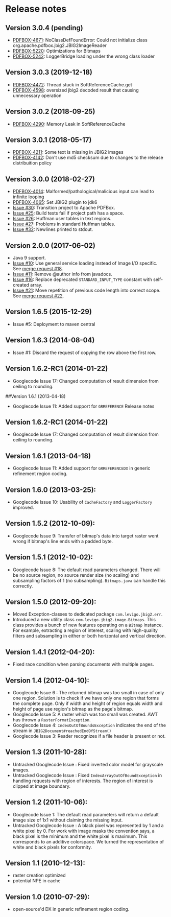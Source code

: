 <!---
  Licensed to the Apache Software Foundation (ASF) under one or more
  contributor license agreements.  See the NOTICE file distributed with
  this work for additional information regarding copyright ownership.
  The ASF licenses this file to You under the Apache License, Version 2.0
  (the "License"); you may not use this file except in compliance with
  the License.  You may obtain a copy of the License at

       http://www.apache.org/licenses/LICENSE-2.0

  Unless required by applicable law or agreed to in writing, software
  distributed under the License is distributed on an "AS IS" BASIS,
  WITHOUT WARRANTIES OR CONDITIONS OF ANY KIND, either express or implied.
  See the License for the specific language governing permissions and
  limitations under the License.
--->
# Release notes

## Version 3.0.4 (pending)
- [PDFBOX-4671](https://issues.apache.org/jira/browse/PDFBOX-4671): NoClassDefFoundError: Could not initialize class org.apache.pdfbox.jbig2.JBIG2ImageReader
- [PDFBOX-5220](https://issues.apache.org/jira/browse/PDFBOX-5220): Optimizations for Bitmaps
- [PDFBOX-5242](https://issues.apache.org/jira/browse/PDFBOX-5242): LoggerBridge loading under the wrong class loader

## Version 3.0.3 (2019-12-18)
- [PDFBOX-4472](https://issues.apache.org/jira/browse/PDFBOX-4472): Thread stuck in SoftReferenceCache.get
- [PDFBOX-4598](https://issues.apache.org/jira/browse/PDFBOX-4598): oversized jbig2 decoded result that causing unnecessary operation

## Version 3.0.2 (2018-09-25)
- [PDFBOX-4290](https://issues.apache.org/jira/browse/PDFBOX-4290): Memory Leak in SoftReferenceCache

## Version 3.0.1 (2018-05-17)
- [PDFBOX-4211](https://issues.apache.org/jira/browse/PDFBOX-4211): Some text is missing in JBIG2 images
- [PDFBOX-4142](https://issues.apache.org/jira/browse/PDFBOX-4142): Don't use md5 checksum due to changes to the release distribuition policy

## Version 3.0.0 (2018-02-27)
- [PDFBOX-4014](https://issues.apache.org/jira/browse/PDFBOX-4014): Malformed/pathological/malicious input can lead to infinite looping
- [PDFBOX-4065](https://issues.apache.org/jira/browse/PDFBOX-4065): Set JBIG2 plugin to jdk6
- [Issue #30](https://github.com/levigo/jbig2-imageio/issues/30): Transition project to Apache PDFBox.
- [Issue #25](https://github.com/levigo/jbig2-imageio/issues/25): Build tests fail if project path has a space.
- [Issue #26](https://github.com/levigo/jbig2-imageio/issues/26): Huffman user tables in text regions.
- [Issue #27](https://github.com/levigo/jbig2-imageio/issues/27): Problems in standard Huffman tables.
- [Issue #32](https://github.com/levigo/jbig2-imageio/issues/32): Newlines printed to stdout.

## Version 2.0.0 (2017-06-02)
- Java 9 support.
- [Issue #10](https://github.com/levigo/jbig2-imageio/issues/10): Use general service loading instead of Image I/O specific. See [merge request #18](https://github.com/levigo/jbig2-imageio/pull/18).
- [Issue #11](https://github.com/levigo/jbig2-imageio/issues/11): Remove @author info from javadocs.
- [Issue #16](https://github.com/levigo/jbig2-imageio/issues/16): Replace deprecated ```STANDARD_INPUT_TYPE``` constant with self-created array.
- [Issue #21](https://github.com/levigo/jbig2-imageio/issues/21): Move repetition of previous code length into correct scope. See [merge request #22](https://github.com/levigo/jbig2-imageio/pull/22). 

## Version 1.6.5 (2015-12-29)
- Issue #5: Deployment to maven central

## Version 1.6.3 (2014-08-04)
- Issue #1: Discard the request of copying the row above the first row.

## Version 1.6.2-RC1 (2014-01-22)
- Googlecode Issue 17: Changed computation of result dimension from ceiling to rounding. 

##Version 1.6.1 (2013-04-18)
- Googlecode Issue 11: Added support for `GRREFERENCE` Release notes

## Version 1.6.2-RC1 (2014-01-22)
- Googlecode Issue 17: Changed computation of result dimension from ceiling to rounding. 

## Version 1.6.1 (2013-04-18)
- Googlecode Issue 11: Added support for `GRREFERENCEDX` in generic refinement region coding. 

## Version 1.6.0 (2013-03-25):
- Googlecode Issue 10: Usability of `CacheFactory` and `LoggerFactory` improved.

## Version 1.5.2 (2012-10-09):
- Googlecode Issue  9: Transfer of bitmap's data into target raster went wrong if bitmap's line ends with a padded byte. 

## Version 1.5.1 (2012-10-02):
- Googlecode Issue  8: The default read parameters changed. There will be no source region, no source render size (no scaling) 
  and subsampling factors of 1 (no subsampling). `Bitmaps.java` can handle this correctly.

## Version 1.5.0 (2012-09-20):
- Moved Exception-classes to dedicated package `com.levigo.jbig2.err`.
- Introduced a new utility class `com.levigo.jbig2.image.Bitmaps`. This class provides a bunch of new features operating 
  on a `Bitmap` instance. For example, extracting a region of interest, scaling with high-quality filters and subsampling
  in either or both horizontal and vertical direction.

## Version 1.4.1 (2012-04-20):
- Fixed race condition when parsing documents with multiple pages.

## Version 1.4 (2012-04-10):
- Googlecode Issue  6 : The returned bitmap was too small in case of only one region. Solution is to check if we have only one
  region that forms the complete page. Only if width and height of region equals width and height of page use region's
  bitmap as the page's bitmap. 
- Googlecode Issue  5: A raster which was too small was created. AWT has thrown a `RasterFormatException`.  
- Googlecode Issue  4: `IndexOutOfBoundsException` indicates the end of the stream in `JBIG2Document#reachedEndOfStream()`
- Googlecode Issue  3: Reader recognizes if a file header is present or not.

## Version 1.3 (2011-10-28):
- Untracked Googlecode Issue : Fixed inverted color model for grayscale images.
- Untracked Googlecode Issue : Fixed `IndexArrayOutOfBoundException` in handling requests with region of interests. The region of
  interest is clipped at image boundary.

## Version 1.2 (2011-10-06):
- Googlecode Issue  1: The default read parameters will return a default image size of 1x1 without claiming the missing input.
- Untracked Googlecode Issue : A black pixel was represented by 1 and a white pixel by 0. For work with image masks the
  convention says, a black pixel is the minimum and the white pixel is maximum. This corresponds to an additive
  colorspace. We turned the representation of white and black pixels for conformity.

## Version 1.1 (2010-12-13):
- raster creation optimized
- potential NPE in cache 

## Version 1.0 (2010-07-29):
- open-source'd  DX in generic refinement region coding. 
